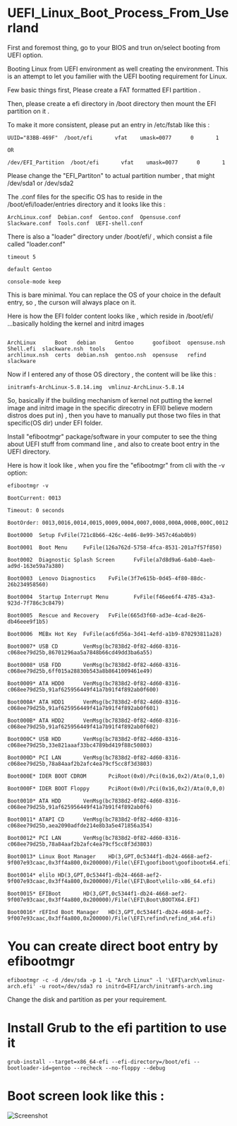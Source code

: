 # UEFI_Linux_Boot_Process_From_Userland

First and foremost thing, go to your BIOS and trun on/select booting from UEFI option.


Booting Linux from UEFI environment as well creating the environment.
This is an attempt to let you familier with the UEFI booting requirement for Linux.



Few basic things first, Please create a FAT formatted EFI partition .


Then, please create a efi directory in /boot directory then mount the EFI partition on it .


To make it more consistent, please put an entry in /etc/fstab like this :
```
UUID="83BB-469F"  /boot/efi       vfat    umask=0077      0       1

OR

/dev/EFI_Partition  /boot/efi       vfat    umask=0077      0       1
```

Please change the "EFI_Partiton" to actual partition number , that might /dev/sda1 or /dev/sda2 


The .conf files for the specific OS has to reside in the /boot/efi/loader/entries directory and it looks like this :

```
ArchLinux.conf  Debian.conf  Gentoo.conf  Opensuse.conf  Slackware.conf  Tools.conf  UEFI-shell.conf
```

There is also a "loader" directory under /boot/efi/ , which consist a file called "loader.conf"
```
timeout 5

default Gentoo

console-mode keep
```

This is bare minimal. You can replace the OS of your choice in the default entry, so , the curson will always place on it.
 


Here is how the EFI folder content looks like , which reside in /boot/efi/  ...basically holding the kernel and initrd images

```

ArchLinux      Boot   debian      Gentoo      goofiboot  opensuse.nsh  Shell.efi  slackware.nsh  tools
archlinux.nsh  certs  debian.nsh  gentoo.nsh  opensuse   refind    slackware  
```

Now if I entered any of those OS directory  , the content will be like this :

```
initramfs-ArchLinux-5.8.14.img  vmlinuz-ArchLinux-5.8.14
```


So, basically if the building mechanism of kernel not putting the kernel image and initrd image in the specific direcotry in EFI(I believe modern distros does put in)
, then you have to manually put those two files in that specific(OS dir) under EFI folder.



Install "efibootmgr" package/software in your computer to see the thing about UEFI stuff from command line , and also to create boot entry in the UEFI directory.



Here is how it look like , when you fire the "efibootmgr" from cli with the -v option:


```
efibootmgr -v

BootCurrent: 0013

Timeout: 0 seconds

BootOrder: 0013,0016,0014,0015,0009,0004,0007,0008,000A,000B,000C,0012

Boot0000  Setup FvFile(721c8b66-426c-4e86-8e99-3457c46ab0b9)

Boot0001  Boot Menu     FvFile(126a762d-5758-4fca-8531-201a7f57f850)

Boot0002  Diagnostic Splash Screen      FvFile(a7d8d9a6-6ab0-4aeb-ad9d-163e59a7a380)

Boot0003  Lenovo Diagnostics    FvFile(3f7e615b-0d45-4f80-88dc-26b234958560)

Boot0004  Startup Interrupt Menu        FvFile(f46ee6f4-4785-43a3-923d-7f786c3c8479)

Boot0005  Rescue and Recovery   FvFile(665d3f60-ad3e-4cad-8e26-db46eee9f1b5)

Boot0006  MEBx Hot Key  FvFile(ac6fd56a-3d41-4efd-a1b9-870293811a28)

Boot0007* USB CD        VenMsg(bc7838d2-0f82-4d60-8316-c068ee79d25b,86701296aa5a7848b66cd49dd3ba6a55)

Boot0008* USB FDD       VenMsg(bc7838d2-0f82-4d60-8316-c068ee79d25b,6ff015a28830b543a8b8641009461e49)

Boot0009* ATA HDD0      VenMsg(bc7838d2-0f82-4d60-8316-c068ee79d25b,91af625956449f41a7b91f4f892ab0f600)

Boot000A* ATA HDD1      VenMsg(bc7838d2-0f82-4d60-8316-c068ee79d25b,91af625956449f41a7b91f4f892ab0f601)

Boot000B* ATA HDD2      VenMsg(bc7838d2-0f82-4d60-8316-c068ee79d25b,91af625956449f41a7b91f4f892ab0f602)

Boot000C* USB HDD       VenMsg(bc7838d2-0f82-4d60-8316-c068ee79d25b,33e821aaaf33bc4789bd419f88c50803)

Boot000D* PCI LAN       VenMsg(bc7838d2-0f82-4d60-8316-c068ee79d25b,78a84aaf2b2afc4ea79cf5cc8f3d3803)

Boot000E* IDER BOOT CDROM       PciRoot(0x0)/Pci(0x16,0x2)/Ata(0,1,0)

Boot000F* IDER BOOT Floppy      PciRoot(0x0)/Pci(0x16,0x2)/Ata(0,0,0)

Boot0010* ATA HDD       VenMsg(bc7838d2-0f82-4d60-8316-c068ee79d25b,91af625956449f41a7b91f4f892ab0f6)

Boot0011* ATAPI CD      VenMsg(bc7838d2-0f82-4d60-8316-c068ee79d25b,aea2090adfde214e8b3a5e471856a354)

Boot0012* PCI LAN       VenMsg(bc7838d2-0f82-4d60-8316-c068ee79d25b,78a84aaf2b2afc4ea79cf5cc8f3d3803)

Boot0013* Linux Boot Manager    HD(3,GPT,0c5344f1-db24-4668-aef2-9f007e93caac,0x3ff4a800,0x200000)/File(\EFI\goofiboot\goofibootx64.efi)

Boot0014* elilo HD(3,GPT,0c5344f1-db24-4668-aef2-9f007e93caac,0x3ff4a800,0x200000)/File(\EFI\Boot\elilo-x86_64.efi)

Boot0015* EFIBoot       HD(3,GPT,0c5344f1-db24-4668-aef2-9f007e93caac,0x3ff4a800,0x200000)/File(\EFI\Boot\BOOTX64.EFI)

Boot0016* rEFInd Boot Manager   HD(3,GPT,0c5344f1-db24-4668-aef2-9f007e93caac,0x3ff4a800,0x200000)/File(\EFI\refind\refind_x64.efi)
```


# You can create direct boot entry by efibootmgr 
```
efibootmgr -c -d /dev/sda -p 1 -L "Arch Linux" -l '\EFI\arch\vmlinuz-arch.efi' -u root=/dev/sda3 ro initrd=EFI/arch/initramfs-arch.img
```

Change the disk and partition as per your requirement.


# Install Grub to the efi partition to use it
```
grub-install --target=x86_64-efi --efi-directory=/boot/efi --bootloader-id=gentoo --recheck --no-floppy --debug
```

# Boot screen look like this :

![Screenshot](UEFI_Boot.png)


